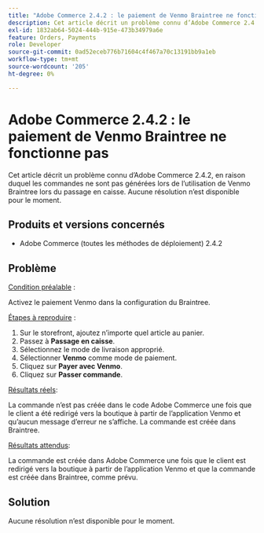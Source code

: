 ```yaml
---
title: "Adobe Commerce 2.4.2 : le paiement de Venmo Braintree ne fonctionne pas"
description: Cet article décrit un problème connu d’Adobe Commerce 2.4.2, en raison duquel les commandes ne sont pas générées lors de l’utilisation de Venmo Braintree lors du passage en caisse. Aucune résolution n’est disponible pour le moment.
exl-id: 1832ab64-5024-444b-915e-473b34979a6e
feature: Orders, Payments
role: Developer
source-git-commit: 0ad52eceb776b71604c4f467a70c13191bb9a1eb
workflow-type: tm+mt
source-wordcount: '205'
ht-degree: 0%

---
```


# Adobe Commerce 2.4.2 : le paiement de Venmo Braintree ne fonctionne pas

Cet article décrit un problème connu d’Adobe Commerce 2.4.2, en raison duquel les commandes ne sont pas générées lors de l’utilisation de Venmo Braintree lors du passage en caisse. Aucune résolution n’est disponible pour le moment.

## Produits et versions concernés

* Adobe Commerce (toutes les méthodes de déploiement) 2.4.2

## Problème

<u>Condition préalable</u> :

Activez le paiement Venmo dans la configuration du Braintree.

<u>Étapes à reproduire</u> :

1. Sur le storefront, ajoutez n’importe quel article au panier.
1. Passez à **Passage en caisse**.
1. Sélectionnez le mode de livraison approprié.
1. Sélectionner **Venmo** comme mode de paiement.
1. Cliquez sur **Payer avec Venmo**.
1. Cliquez sur **Passer commande**.

<u>Résultats réels</u>:

La commande n’est pas créée dans le code Adobe Commerce une fois que le client a été redirigé vers la boutique à partir de l’application Venmo et qu’aucun message d’erreur ne s’affiche. La commande est créée dans Braintree.

<u>Résultats attendus</u>:

La commande est créée dans Adobe Commerce une fois que le client est redirigé vers la boutique à partir de l’application Venmo et que la commande est créée dans Braintree, comme prévu.

## Solution

Aucune résolution n’est disponible pour le moment.
